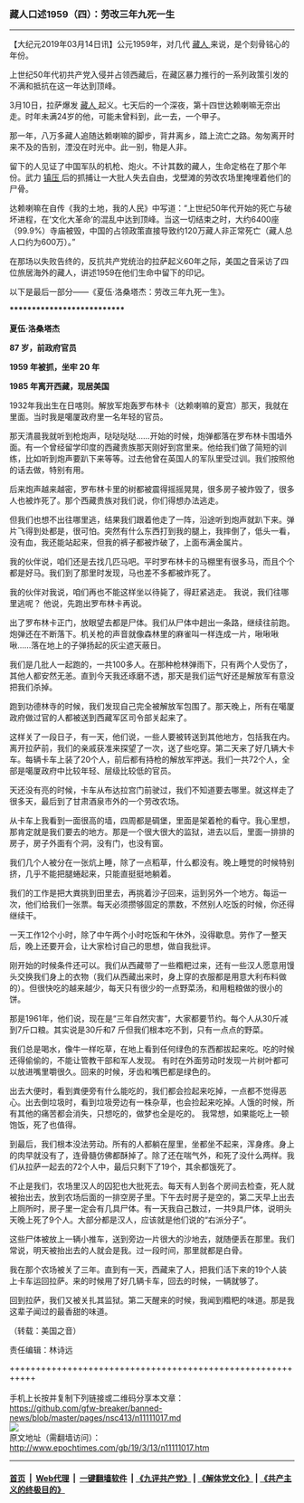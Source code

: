 ### 藏人口述1959（四）：劳改三年九死一生
------------------------

<p>
 【大纪元2019年03月14日讯】公元1959年，对几代
 <a href="http://www.epochtimes.com/gb/tag/%E8%97%8F%E4%BA%BA.html">
  藏人
 </a>
 来说，是个刻骨铭心的年份。
</p>
<div class="body-container">
 <div class="row">
  <div class="col-xs-12 col-sm-12 col-md-10 col-lg-10 pull-right">
   <div class="row">
    <div class="col-xs-12 col-sm-12 col-md-8 col-lg-8 pull-left bottom-offset content-offset">
     <div class="content-floated-wrap fb-quotable" id="article-content">
      <div class="wsw">
       <p>
        上世纪50年代初共产党入侵并占领西藏后，在藏区暴力推行的一系列政策引发的不满和抵抗在这一年达到顶峰。
       </p>
       <p>
        3月10日，拉萨爆发
        <a href="http://www.epochtimes.com/gb/tag/%E8%97%8F%E4%BA%BA.html">
         藏人
        </a>
        起义。七天后的一个深夜，第十四世达赖喇嘛无奈出走。时年未满24岁的他，可能未曾料到，此一去，一个甲子。
       </p>
       <p>
        那一年，八万多藏人追随达赖喇嘛的脚步，背井离乡，踏上流亡之路。匆匆离开时来不及的告别，湮没在时光中。此一别，物是人非。
       </p>
       <p>
        留下的人见证了中国军队的机枪、炮火。不计其数的藏人，生命定格在了那个年份。武力
        <a href="http://www.epochtimes.com/gb/tag/%E9%95%87%E5%8E%8B.html">
         镇压
        </a>
        后的抓捕让一大批人失去自由，戈壁滩的劳改农场里掩埋着他们的尸骨。
       </p>
       <p>
        达赖喇嘛在自传《我的土地，我的人民》中写道：“上世纪50年代开始的死亡与破坏进程，在‘文化大革命’的混乱中达到顶峰。当这一切结束之时，大约6400座（99.9%）寺庙被毁，中国的占领政策直接导致约120万藏人非正常死亡（藏人总人口约为600万）。”
       </p>
       <p>
        在那场以失败告终的，反抗共产党统治的拉萨起义60年之际，美国之音采访了四位旅居海外的藏人，讲述1959在他们生命中留下的印记。
       </p>
       <p>
        以下是最后一部分——《夏伍·洛桑塔杰：劳改三年九死一生》。
       </p>
       <p>
        <strong>
         **************************
        </strong>
       </p>
       <p>
        <strong>
         夏伍·洛桑塔杰
        </strong>
       </p>
       <p>
        <strong>
         87
        </strong>
        <strong>
         岁，前政府官员
        </strong>
       </p>
       <p>
        <strong>
         1959
        </strong>
        <strong>
         年被抓，坐牢
        </strong>
        <strong>
         20
        </strong>
        <strong>
         年
        </strong>
       </p>
       <p>
        <strong>
         1985
        </strong>
        <strong>
         年离开西藏，现居美国
        </strong>
       </p>
       <div class="wsw__embed">
        <div class="media-pholder media-pholder--video ">
         <div class="c-sticky-container" data-poster="https://gdb.voanews.com/533092d4-7035-44dd-ab85-8686d6f1ad7f_tv_w250_r1.jpg">
          <div class="c-sticky-element" data-persistent="" data-sp_api="pangea-video" data-sp_instance_id="1" id="sp-1">
           <div class="c-mmp c-mmp--enabled c-mmp--video c-mmp--standard c-mmp--has-poster c-sticky-element__swipe-el c-mmp--paused c-mmp--can-play c-mmp--s c-mmp--rendered" data-breakpoint_l="992" data-breakpoint_m="640" data-breakpoint_s="320" data-hide-title="False" data-hlsjs-src="/Scripts/responsive/hls.b" data-player_id="1" data-title="藏人口述1959（四）：劳改三年九死一生">
            <div class="c-mmp__player">
             1932年我出生在日喀则。解放军炮轰罗布林卡（达赖喇嘛的夏宫）那天，我就在里面。当时我是噶厦政府里一名年轻的官员。
            </div>
           </div>
          </div>
         </div>
        </div>
       </div>
       <p>
        那天清晨我就听到枪炮声，哒哒哒哒……开始的时候，炮弹都落在罗布林卡围墙外面。有一个曾经留学印度的西藏贵族那天刚好到宫里来。他给我们做了简短的训练，比如听到炮声要趴下来等等。过去他曾在英国人的军队里受过训。我们按照他的话去做，特别有用。
       </p>
       <p>
        后来炮声越来越密，罗布林卡里的树都被震得摇摇晃晃，很多房子被炸毁了，很多人也被炸死了。那个西藏贵族对我们说，你们得想办法逃走。
       </p>
       <p>
        但我们也想不出往哪里逃，结果我们跟着他走了一阵，沿途听到炮声就趴下来。弹片飞得到处都是，很可怕。突然有什么东西打到我的腿上，我摔倒了，低头一看，没有血，我还能站起来，但我的裤子都被炸破了，上面布满金属片。
       </p>
       <p>
        我的伙伴说，咱们还是去找几匹马吧。平时罗布林卡的马棚里有很多马，而且个个都是好马。我们到了那里时发现，马也差不多都被炸死了。
       </p>
       <p>
        我的伙伴对我说，咱们再也不能这样坐以待毙了，得赶紧逃走。 我说，我们往哪里逃呢？ 他说，先跑出罗布林卡再说。
       </p>
       <p>
        出了罗布林卡正门，放眼望去都是尸体。我们从尸体中趟出一条路，继续往前跑。炮弹还在不断落下。机关枪的声音就像森林里的麻雀叫一样连成一片，啾啾啾啾……落在地上的子弹扬起的灰尘遮天蔽日。
       </p>
       <p>
        我们是几批人一起跑的，一共100多人。在那种枪林弹雨下，只有两个人受伤了，其他人都安然无恙。直到今天我还琢磨不透，那天是我们运气好还是解放军有意没把我们杀掉。
       </p>
       <p>
        跑到功德林寺的时候，我们发现自己完全被解放军包围了。那天晚上，所有在噶厦政府做过官的人都被送到西藏军区司令部关起来了。
       </p>
       <p>
        这样关了一段日子，有一天，他们说，一些人要被转送到其他地方，包括我在内。离开拉萨前，我们的亲戚获准来探望了一次，送了些吃穿。第二天来了好几辆大卡车。每辆卡车上装了20个人，前后都有持枪的解放军押送。我们一共72个人，全部是噶厦政府中比较年轻、层级比较低的官员。
       </p>
       <p>
        天还没有亮的时候，卡车从布达拉宫门前驶过，我们不知道要去哪里。就这样走了很多天，最后到了甘肃酒泉市外的一个劳改农场。
       </p>
       <p>
        从卡车上我看到一面很高的墙，四周都是碉堡，里面是架着枪的看守。我心里想，那肯定就是我们要去的地方。那是一个很大很大的监狱，进去以后，里面一排排的房子，房子外面有个洞，没有门，也没有窗。
       </p>
       <p>
        我们几个人被分在一张炕上睡，除了一点稻草，什么都没有。晚上睡觉的时候特别挤，几乎不能把腿蜷起来，只能直挺挺地躺着。
       </p>
       <p>
        我们的工作是把大粪挑到田里去，再挑着沙子回来，运到另外一个地方。每运一次，他们给我们一张票。每天必须攒够固定的票数，不然别人吃饭的时候，你还得继续干。
       </p>
       <p>
        一天工作12个小时，除了中午两个小时吃饭和午休外，没得歇息。劳作了一整天后，晚上还要开会，让大家检讨自己的思想，做自我批评。
       </p>
       <p>
        刚开始的时候条件还可以。我们从西藏带了一些糌粑过来，还有一些汉人愿意用馒头交换我们身上的衣物（我们从西藏出来时，身上穿的衣服都是用意大利布料做的）。但很快吃的越来越少，每天只有很少的一点野菜汤，和用粗粮做的很小的饼。
       </p>
       <p>
        那是1961年，他们说，现在是“三年自然灾害”，大家都要节约。每个人从30斤减到7斤口粮。其实说是30斤和7 斤但我们根本吃不到，只有一点点的野菜。
       </p>
       <p>
        我们总是喝水，像牛一样吃草，在地上看到任何绿色的东西都拔起来吃。吃的时候还得偷偷的，不能让管教干部和军人发现。 有时在外面劳动时发现一片树叶都可以放进嘴里嚼很久。回来的时候，牙齿和嘴巴都是绿色的。
       </p>
       <p>
        出去大便时，看到粪便旁有什么能吃的，我们都会捡起来吃掉，一点都不觉得恶心。出去倒垃圾时，看到垃圾旁边有一株杂草，也会捡起来吃掉。人饿的时候，所有其他的痛苦都会消失，只想吃的，做梦也全是吃的。 我常想，如果能吃上一顿饱饭，死了也值得。
       </p>
       <p>
        到最后，我们根本没法劳动。所有的人都躺在屋里，坐都坐不起来，浑身疼。身上的肉早就没有了，连骨髓仿佛都酥掉了。除了还在喘气外，和死了没什么两样。我们从拉萨一起去的72个人中，最后只剩下了19个，其余都饿死了。
       </p>
       <p>
        不止是我们，农场里汉人的囚犯也大批死去。每天有人到各个房间去检查，死人就被抬出去，放到农场后面的一排空房子里。下午去时房子是空的，第二天早上出去上厕所时，房子里一定会有几具尸体。有一天我自己数过，一共9具尸体，说明头天晚上死了9个人。大部分都是汉人，应该就是他们说的“右派分子”。
       </p>
       <p>
        这些尸体被放上一辆小推车，送到旁边一片很大的沙地去，就随便丢在那里。我们常说，明天被抬出去的人就会是我。过一段时间，那里就都是白骨。
       </p>
       <p>
        我在那个农场被关了三年。直到有一天，西藏来了人，把我们活下来的19个人装上卡车运回拉萨。来的时候用了好几辆卡车，回去的时候，一辆就够了。
       </p>
       <p>
        回到拉萨，我们又被关扎其监狱。第二天醒来的时候，我闻到糌粑的味道。那是我这辈子闻过的最香甜的味道。
       </p>
       <p>
        （转载：美国之音）
       </p>
       <p>
        责任编辑：林诗远
       </p>
      </div>
     </div>
    </div>
   </div>
  </div>
 </div>
</div>

+++++++++++++++++++++++++++++++++++++++++++++++++++++++++++<br/><br/>
手机上长按并复制下列链接或二维码分享本文章：<br/>
https://github.com/gfw-breaker/banned-news/blob/master/pages/nsc413/n11111017.md <br/>
<a href='https://github.com/gfw-breaker/banned-news/blob/master/pages/nsc413/n11111017.md'><img src='https://github.com/gfw-breaker/banned-news/blob/master/pages/nsc413/n11111017.md.png'/></a> <br/>
原文地址（需翻墙访问）：http://www.epochtimes.com/gb/19/3/13/n11111017.htm


------------------------
#### [首页](https://github.com/gfw-breaker/banned-news/blob/master/README.md) &nbsp;|&nbsp; [Web代理](https://github.com/labour-camp/helloworld) &nbsp;|&nbsp; [一键翻墙软件](https://github.com/gfw-breaker/nogfw/blob/master/README.md) &nbsp;| [《九评共产党》](https://github.com/gfw-breaker/9ping.md/blob/master/README.md#九评之一评共产党是什么) | [《解体党文化》](https://github.com/gfw-breaker/jtdwh.md/blob/master/README.md) | [《共产主义的终极目的》](https://github.com/gfw-breaker/gczydzjmd.md/blob/master/README.md)

